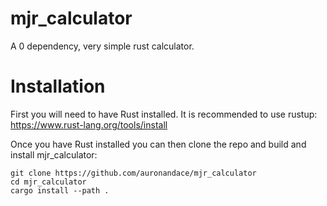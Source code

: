 # mjr_calculator
A 0 dependency, very simple rust calculator.
# Installation
First you will need to have Rust installed. It is recommended to use rustup:
https://www.rust-lang.org/tools/install

Once you have Rust installed you can then clone the repo and build and install mjr_calculator:
```
git clone https://github.com/auronandace/mjr_calculator
cd mjr_calculator
cargo install --path .
```
